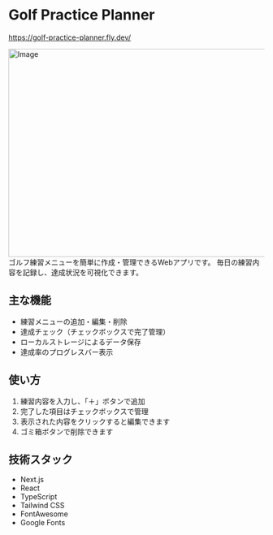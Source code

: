 # Golf Practice Planner
https://golf-practice-planner.fly.dev/

<img width="830" height="410" alt="Image" src="https://github.com/user-attachments/assets/2cb1a446-3a3c-4800-9437-e39ce797c76f" />
ゴルフ練習メニューを簡単に作成・管理できるWebアプリです。  
毎日の練習内容を記録し、達成状況を可視化できます。


## 主な機能

- 練習メニューの追加・編集・削除
- 達成チェック（チェックボックスで完了管理）
- ローカルストレージによるデータ保存
- 達成率のプログレスバー表示

## 使い方

1. 練習内容を入力し、「＋」ボタンで追加
2. 完了した項目はチェックボックスで管理
3. 表示された内容をクリックすると編集できます
4. ゴミ箱ボタンで削除できます

## 技術スタック

- Next.js
- React
- TypeScript
- Tailwind CSS
- FontAwesome
- Google Fonts

